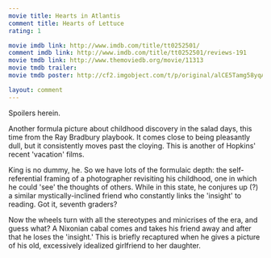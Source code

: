 ```yaml
---
movie title: Hearts in Atlantis
comment title: Hearts of Lettuce
rating: 1

movie imdb link: http://www.imdb.com/title/tt0252501/
comment imdb link: http://www.imdb.com/title/tt0252501/reviews-191
movie tmdb link: http://www.themoviedb.org/movie/11313
movie tmdb trailer: 
movie tmdb poster: http://cf2.imgobject.com/t/p/original/alCE5Tamg58yqAzF64RPcLBUTPi.jpg

layout: comment
---
```


Spoilers herein.

Another formula picture about childhood discovery in the salad days, this time from the Ray Bradbury playbook. It comes close to being pleasantly dull, but it consistently moves past the cloying. This is another of Hopkins' recent 'vacation' films.

King is no dummy, he. So we have lots of the formulaic depth: the self-referential framing of a photographer revisiting his childhood, one in which he could 'see' the thoughts of others. While in this state, he conjures up (?) a similar mystically-inclined friend who constantly links the 'insight' to reading. Got it, seventh graders? 

Now the wheels turn with all the stereotypes and minicrises of the era, and guess what? A Nixonian cabal comes and takes his friend away and after that he loses the 'insight.' This is briefly recaptured when he gives a picture of his old, excessively idealized girlfriend to her daughter.